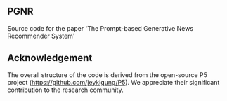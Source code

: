 ## PGNR
Source code for the paper 'The Prompt-based Generative News Recommender System' 

## Acknowledgement 
The overall structure of the code is derived from the open-source P5 project (https://github.com/jeykigung/P5). We appreciate their significant contribution to the research community.
